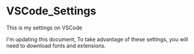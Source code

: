 # VSCode_Settings
This is my settings on VSCode

I'm updating this document, To take advantage of these settings, you will need to download fonts and extensions.
